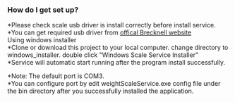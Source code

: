 ### How do I get set up? ###
*Please check scale usb driver is install correctly before install service. 
*You can get required usb driver from [offical Brecknell website](http://www.brecknellscales.com/support/downloads-support.html)  
Using windows installer  
 *Clone or download this project to your local computer. change directory to windows_installer. double click "Windows Scale Service Installer"  
 *Service will automatic start running after the program install successfully.  
 
*Note: The default port is COM3.  
*You can configure port by edit weightScaleService.exe config file under the bin directory after you successfully installed the application.
